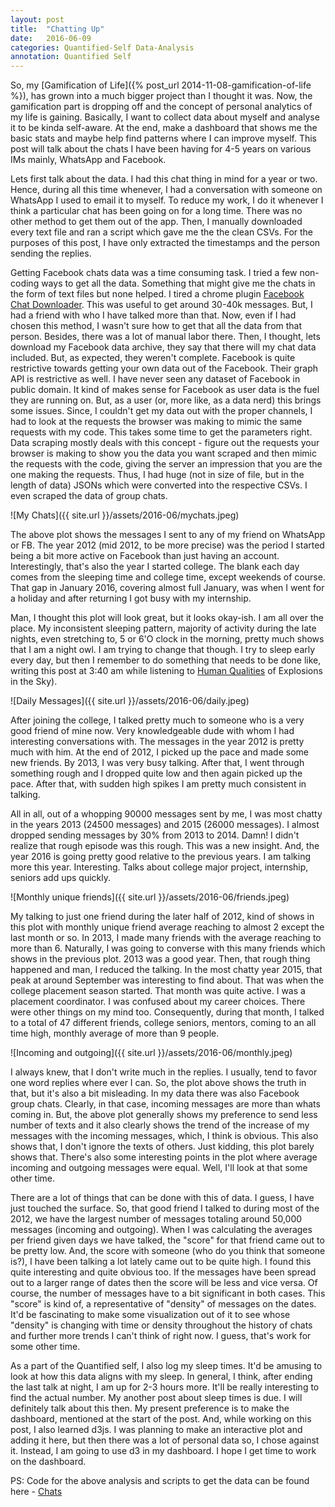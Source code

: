 ```yaml
---
layout: post
title:  "Chatting Up"
date:   2016-06-09
categories: Quantified-Self Data-Analysis
annotation: Quantified Self
---
```


So, my [Gamification of Life]({% post_url 2014-11-08-gamification-of-life %}), has grown into a much bigger project than I thought it was. Now, the gamification part is dropping off and the concept of personal analytics of my life is gaining. Basically, I want to collect data about myself and analyse it to be kinda self-aware. At the end, make a dashboard that shows me the basic stats and maybe help find patterns where I can improve myself. This post will talk about the chats I have been having for 4-5 years on various IMs mainly, WhatsApp and Facebook.

Lets first talk about the data. I had this chat thing in mind for a year or two. Hence, during all this time whenever, I had a conversation with someone on WhatsApp I used to email it to myself. To reduce my work, I do it whenever I think a particular chat has been going on for a long time. There was no other method to get them out of the app. Then, I manually downloaded every text file and ran a script which gave me the the clean CSVs. For the purposes of this post, I have only extracted the timestamps and the person sending the replies.

Getting Facebook chats data was a time consuming task. I tried a few non-coding ways to get all the data. Something that might give me the chats in the form of text files but none helped. I tired a chrome plugin [Facebook Chat Downloader](https://chrome.google.com/webstore/detail/facebook-chat-downloader/kflkdhmijdgjnlbdkfgdmolcjnflmlhf?hl=en). This was useful to get around 30-40k messages. But, I had a friend with who I have talked more than that. Now, even if I had chosen this method, I wasn't sure how to get that all the data from that person. Besides, there was a lot of manual labor there. Then, I thought, lets download my Facebook data archive, they say that there will my chat data included. But, as expected, they weren't complete. Facebook is quite restrictive towards getting your own data out of the Facebook. Their graph API is restrictive as well. I have never seen any dataset of Facebook in public domain. It kind of makes sense for Facebook as user data is the fuel they are running on. But, as a user (or, more like, as a data nerd) this brings some issues. Since, I couldn't get my data out with the proper channels, I had to look at the requests the browser was making to mimic the same requests with my code. This takes some time to get the parameters right. Data scraping mostly deals with this concept - figure out the requests your browser is making to show you the data you want scraped and then mimic the requests with the code, giving the server an impression that you are the one making the requests. Thus, I had huge (not in size of file, but in the length of data) JSONs which were converted into the respective CSVs. I even scraped the data of group chats.

![My Chats]({{ site.url }}/assets/2016-06/mychats.jpeg)

The above plot shows the messages I sent to any of my friend on WhatsApp or FB. The year 2012 (mid 2012, to be more precise) was the period I started being a bit more active on Facebook than just having an account. Interestingly, that's also the year I started college. The blank each day comes from the sleeping time and college time, except weekends of course. That gap in January 2016, covering almost full January, was when I went for a holiday and after returning I got busy with my internship.

Man, I thought this plot will look great, but it looks okay-ish. I am all over the place. My inconsistent sleeping pattern, majority of activity during the late nights, even stretching to, 5 or 6'O clock in the morning, pretty much shows that I am a night owl. I am trying to change that though. I try to sleep early every day, but then I remember to do something that needs to be done like, writing this post at 3:40 am while listening to [Human Qualities](https://www.youtube.com/watch?v=SqChTn4PNuA) of Explosions in the Sky).

![Daily Messages]({{ site.url }}/assets/2016-06/daily.jpeg)

After joining the college, I talked pretty much to someone who is a very good friend of mine now. Very knowledgeable dude with whom I had interesting conversations with. The messages in the year 2012 is pretty much with him. At the end of 2012, I picked up the pace and made some new friends. By 2013, I was very busy talking. After that, I went through something rough and I dropped quite low and then again picked up the pace. After that, with sudden high spikes I am pretty much consistent in talking.

All in all, out of a whopping 90000 messages sent by me, I was most chatty in the years 2013 (24500 messages) and 2015 (26000 messages). I almost dropped sending messages by 30% from 2013 to 2014. Damn! I didn't realize that rough episode was this rough. This was a new insight. And, the year 2016 is going pretty good relative to the previous years. I am talking more this year. Interesting. Talks about college major project, internship, seniors add ups quickly.

![Monthly unique friends]({{ site.url }}/assets/2016-06/friends.jpeg)

My talking to just one friend during the later half of 2012, kind of shows in this plot with monthly unique friend average reaching to almost 2 except the last month or so. In 2013, I made many friends with the average reaching to more than 6. Naturally, I was going to converse with this many friends which shows in the previous plot. 2013 was a good year. Then, that rough thing happened and man, I reduced the talking. In the most chatty year 2015, that peak at around September was interesting to find about. That was when the college placement season started. That month was quite active. I was a placement coordinator. I was confused about my career choices. There were other things on my mind too. Consequently, during that month, I talked to a total of 47 different friends, college seniors, mentors, coming to an all time high, monthly average of more than 9 people.

![Incoming and outgoing]({{ site.url }}/assets/2016-06/monthly.jpeg)

I always knew, that I don't write much in the replies. I usually, tend to favor one word replies where ever I can. So, the plot above shows the truth in that, but it's also a bit misleading. In my data there was also Facebook group chats. Clearly, in that case, incoming messages are more than whats coming in. But, the above plot generally shows my preference to send less number of texts and it also clearly shows the trend of the increase of my messages with the incoming messages, which, I think is obvious. This also shows that, I don't ignore the texts of others. Just kidding, this plot barely shows that. There's also some interesting points in the plot where average incoming and outgoing messages were equal. Well, I'll look at that some other time.

There are a lot of things that can be done with this of data. I guess, I have just touched the surface. So, that good friend I talked to during most of the 2012, we have the largest number of messages totaling around 50,000 messages (incoming and outgoing). When I was calculating the averages per friend given days we have talked, the "score" for that friend came out to be pretty low. And, the score with someone (who do you think that someone is?), I have been talking a lot lately came out to be quite high. I found this quite interesting and quite obvious too. If the messages have been spread out to a larger range of dates then the score will be less and vice versa. Of course, the number of messages have to a bit significant in both cases. This "score" is kind of, a representative of "density" of messages on the dates. It'd be fascinating to make some visualization out of it to see whose "density" is changing with time or density throughout the history of chats and further more trends I can't think of right now. I guess, that's work for some other time.

As a part of the Quantified self, I also log my sleep times. It'd be amusing to look at how this data aligns with my sleep. In general, I think, after ending the last talk at night, I am up for 2-3 hours more. It'll be really interesting to find the actual number. My another post about sleep times is due. I will definitely talk about this then. My present preference is to make the dashboard, mentioned at the start of the post. And, while working on this post, I also learned d3js. I was planning to make an interactive plot and adding it here, but then there was a lot of personal data so, I chose against it. Instead, I am going to use d3 in my dashboard. I hope I get time to work on the dashboard.

PS: Code for the above analysis and scripts to get the data can be found here - [Chats](https://github.com/TrigonaMinima/Chats)
